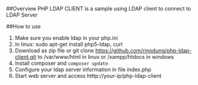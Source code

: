 ##Overview
PHP LDAP CLIENT is a sample using LDAP client to connect to LDAP Server

##How to use
1. Make sure you enable ldap in your php.ini
2. In linux: sudo apt-get install php5-ldap, curl
3. Download as zip file or git clone https://github.com/rinodung/php-ldap-client.git to /var/www/html in linux or /xampp/htdocs in windows
4. Install composer and `composer update`
5. Configure your ldap server information in file index.php
6. Start web server and access htttp://your-ip/php-ldap-client
